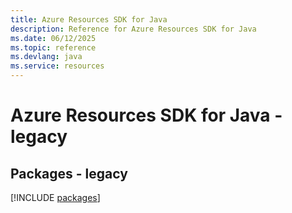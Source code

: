 ```yaml
---
title: Azure Resources SDK for Java
description: Reference for Azure Resources SDK for Java
ms.date: 06/12/2025
ms.topic: reference
ms.devlang: java
ms.service: resources
---
```

# Azure Resources SDK for Java - legacy
## Packages - legacy
[!INCLUDE [packages](resources-index.md)]